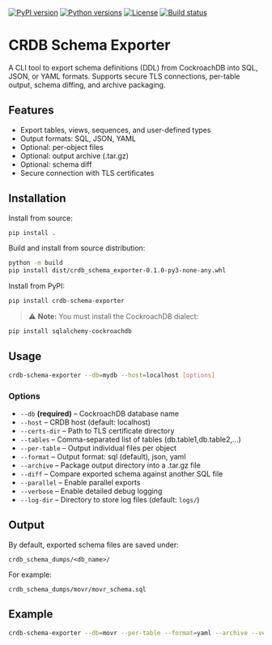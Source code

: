 [![PyPI version](https://img.shields.io/pypi/v/crdb-schema-exporter)](https://pypi.org/project/crdb-schema-exporter/)
[![Python versions](https://img.shields.io/pypi/pyversions/crdb-schema-exporter)](https://pypi.org/project/crdb-schema-exporter/)
[![License](https://img.shields.io/pypi/l/crdb-schema-exporter)](https://pypi.org/project/crdb-schema-exporter/)
[![Build status](https://github.com/viragtripathi/crdb-schema-exporter/actions/workflows/python-ci.yml/badge.svg)](https://github.com/viragtripathi/crdb-schema-exporter/actions)

# CRDB Schema Exporter

A CLI tool to export schema definitions (DDL) from CockroachDB into SQL, JSON, or YAML formats. Supports secure TLS connections, per-table output, schema diffing, and archive packaging.

## Features
- Export tables, views, sequences, and user-defined types
- Output formats: SQL, JSON, YAML
- Optional: per-object files
- Optional: output archive (.tar.gz)
- Optional: schema diff
- Secure connection with TLS certificates

## Installation

Install from source:
```bash
pip install .
```

Build and install from source distribution:
```bash
python -m build
pip install dist/crdb_schema_exporter-0.1.0-py3-none-any.whl
```

Install from PyPI:
```bash
pip install crdb-schema-exporter
```

> ⚠️ **Note:** You must install the CockroachDB dialect:
```bash
pip install sqlalchemy-cockroachdb
```

## Usage
```bash
crdb-schema-exporter --db=mydb --host=localhost [options]
```

### Options
- `--db` **(required)** – CockroachDB database name
- `--host` – CRDB host (default: localhost)
- `--certs-dir` – Path to TLS certificate directory
- `--tables` – Comma-separated list of tables (db.table1,db.table2,...)
- `--per-table` – Output individual files per object
- `--format` – Output format: sql (default), json, yaml
- `--archive` – Package output directory into a .tar.gz file
- `--diff` – Compare exported schema against another SQL file
- `--parallel` – Enable parallel exports
- `--verbose` – Enable detailed debug logging
- `--log-dir` – Directory to store log files (default: `logs/`)

## Output
By default, exported schema files are saved under:
```
crdb_schema_dumps/<db_name>/
```
For example:
```
crdb_schema_dumps/movr/movr_schema.sql
```

## Example
```bash
crdb-schema-exporter --db=movr --per-table --format=yaml --archive --verbose
```

